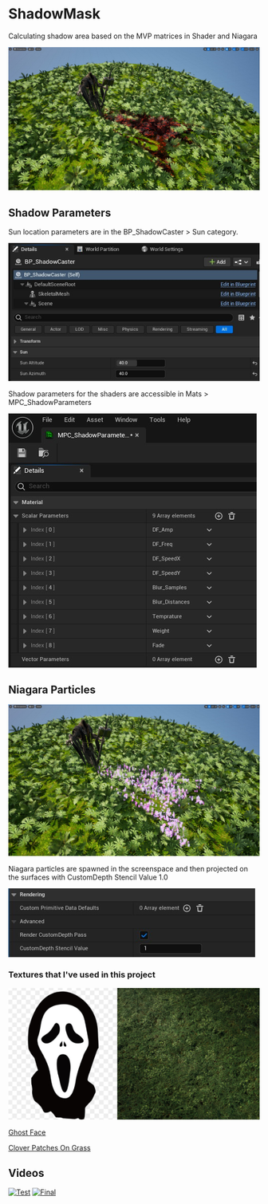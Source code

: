 # ShadowMask

Calculating shadow area based on the MVP matrices in Shader and Niagara

![Alt text](./doc_res/ParagonSample.jpg "")

## Shadow Parameters
Sun location parameters are in the BP_ShadowCaster > Sun category.

![Alt text](./doc_res/SunLocation.jpg "")

Shadow parameters for the shaders are accessible in Mats > MPC_ShadowParameters

![Alt text](./doc_res/ShadowParameters.jpg "")

## Niagara Particles

![Alt text](./doc_res/Niagara.jpg "")

Niagara particles are spawned in the screenspace and then projected on the surfaces with CustomDepth Stencil Value 1.0

![Alt text](./doc_res/CustomStencil.jpg "")

### Textures that I've used in this project

![Alt text](./doc_res/dls.jpg "")

[Ghost Face](https://www.cleanpng.com/png-ghostface-paper-sticker-wall-decal-skull-cartoon-f-270164/)

[Clover Patches On Grass](https://quixel.com/megascans/home?search=clover&search=patches&search=on&search=grass&assetId=sgmkajak)

## Videos
[![Test](https://img.youtube.com/vi/QE0BcVpHjO8/hqdefault.jpg)](https://www.youtube.com/embed/QE0BcVpHjO8)
[![Final](https://img.youtube.com/vi/XbfmlwDumGg/hqdefault.jpg)](https://www.youtube.com/embed/XbfmlwDumGg)
